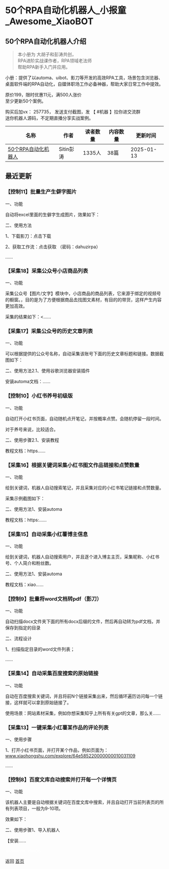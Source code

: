 # 50个RPA自动化机器人_小报童_Awesome_XiaoBOT

## 50个RPA自动化机器人介绍
> 本小册为 大胡子和彭涛共创，    
RPA进阶实战课作者，RPA领域老法师    
帮助RPA新手入门并应用。    
    
小册：提供了以automa、uibot、影刀等开发的高效RPA工具，场景包含浏览器、桌面软件端的RPA自动化，自媒体职场工作必备神器，帮助大家日常工作中提效。    
    
原价199，限时优惠11元，满500人涨价    
至少更新50个案例。    
    
购买后加vx： 257735， 发送支付截图，发 【 #机器 】拉你进交流群    
送你机器人源码，不定期直播分享实战案例。  
  


|名称|作者|读者数量|内容数量|更新时间|
|---|---|---|---|---|
|[50个RPA自动化机器人](https://xiaobot.net/p/case?refer=0b133df9-27dc-423b-8101-639049001c13)|Sitin彭涛|1335人|38篇|2025-01-13|

## 最近更新
### 【控制11】批量生产生僻字图片

一、功能

自动将excel里面的生僻字生成图片，效果如下：

二、使用方法

1、下载影刀：点击下载

2、获取工作流：点击获取 （密码：dahuzirpa）

......

### 【采集18】采集公众号小店商品列表

一、功能

采集公众号【图片/文字】模块中，小店商品的商品列表，它来源于绑定的视频号的橱窗。，目的是为了方便根据商品去找图文素材，有目的的带货，这样产生内容更加高效。

采集的结果如下：<......

### 【采集17】采集公众号的历史文章列表

一、功能

可以根据提供的公众号名称，自动采集该账号下面的历史文章标题和链接。数据截图如下：

二、使用方法2.1、使用谷歌浏览器安装插件

安装automa文档：......

### 【控制10】小红书养号初级版

一、功能

自动打开小红书页面，自动随机点开笔记，并按概率点赞。会随机停留一段时间。

对于养号来说，比较适合。

二、使用步骤2.1、安装教程

教程文档：https......

### 【采集16】根据关键词采集小红书图文作品链接和点赞数量

一、功能

给到关键词，机器人自动搜索笔记，并且采集对应的小红书笔记链接和点赞数量。

采集示例截图如下：

二、使用方法1、安装automa

教程文档：https:......

### 【采集15】自动采集小红薯博主信息

一、功能

给到关键词，机器人自动搜索用户，并且逐个进入博主主页，采集昵称、小红书号、个人简介和粉丝数。

二、使用方法1、安装automa

教程文档：xiao......

### 【控制9】批量将word文档转pdf（影刀）

一、功能

自动扫描docx文件夹下面的所有docx后缀的文件，然后再自动转为pdf文档，并保存到指定的目录

二、流程设计

1、扫描指定目录的word文件列表；

......

### 【采集14】自动采集百度搜索的原始链接

一、功能

自动在百度搜索关键词，并且将前N个链接采集出来，然后循环遍历访问每一个链接，这样就可以拿到原始链接了。

使用场景：网站素材采集，例如你想采集知乎上所有有关gpt的文章，那么关......

### 【采集13】一键采集小红薯某作品的评论列表

一、使用步骤

1、打开小红书页面，并打开某个作品，例如页面为：www.xiaohongshu.com/explore/64e585220000000010031109

......

### 【控制8】百度文库自动搜索并打开每一个详情页

一、功能

该机器人主要是自动根据关键词在百度文库中搜索，并且自动打开当前列表页的所有列表项目，一般为9-10项。

效果如下：

二、使用步骤1、导入机器人

【安装......


<a href="https://github.com/Reno9527/awesome-xiaobot" style="color: white; text-decoration: none;">awesome-xiaobot</a>

返回 [首页](../README.md)
